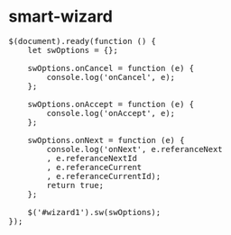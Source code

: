 # smart-wizard

<pre>
$(document).ready(function () {
    let swOptions = {};

    swOptions.onCancel = function (e) {
        console.log('onCancel', e);
    };

    swOptions.onAccept = function (e) {
        console.log('onAccept', e);
    };

    swOptions.onNext = function (e) {
        console.log('onNext', e.referanceNext
        , e.referanceNextId
        , e.referanceCurrent
        , e.referanceCurrentId);
        return true;
    };

    $('#wizard1').sw(swOptions);
});
</pre>